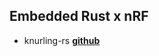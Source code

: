 ## Embedded Rust x nRF

* knurling-rs
  [**github**](https://github.com/knurling-rs/knurling-session-20q4)

  